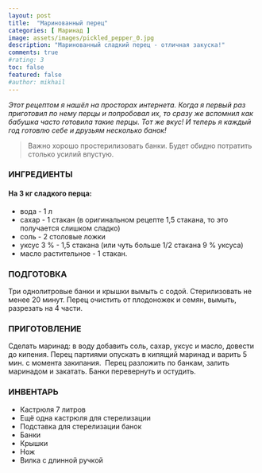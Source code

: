 ```yaml
---
layout: post
title:  "Маринованный перец"
categories: [ Маринад ]
image: assets/images/pickled_pepper_0.jpg
description: "Маринованный сладкий перец - отличная закуска!"
comments: true
#rating: 3
toc: false
featured: false
#author: mikhail
---
```

*Этот рецептом я нашёл на просторах интернета. Когда я первый раз приготовил по нему перцы и попробовал их, то сразу же вспомнил как бабушка часто готовила такие перцы. Тот же вкус! И теперь я каждый год готовлю себе и друзьям несколько банок!*

>Важно хорошо простерилизовать банки. Будет обидно потратить столько усилий впустую.

### ИНГРЕДИЕНТЫ
#### На 3 кг сладкого перца:
* вода - 1 л
* сахар - 1 стакан (в оригинальном рецепте 1,5 стакана, то это получается слишком сладко)
* соль - 2 столовые ложки
* уксус 3 % - 1,5 стакана (или чуть больше 1/2 стакана 9 % уксуса)
* масло растительное - 1 стакан.

### ПОДГОТОВКА
Три однолитровые банки и крышки вымыть с содой. Стерилизовать не менее 20 минут. Перец очистить от плодоножек и семян, вымыть, разрезать на 4 части. 

### ПРИГОТОВЛЕНИЕ
Сделать маринад: в воду добавить соль, сахар, уксус и масло, довести до кипения. Перец партиями опускать в кипящий маринад и варить 5 мин. с момента закипания. 
Перец разложить по банкам, залить маринадом и закатать. Банки перевернуть и остудить.

### ИНВЕНТАРЬ
* Кастрюля 7 литров
* Ещё одна кастрюля для стерелизации
* Подставка для стерелизации банок
* Банки
* Крышки
* Нож
* Вилка с длинной ручкой
